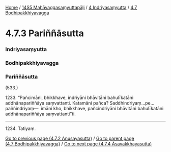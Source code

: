 
[Home](/) / [14S5 Mahāvaggasaṃyuttapāḷi](/tipitaka/14S5.md) / [4 Indriyasaṃyutta](/tipitaka/14S5/4.md) / [4.7 Bodhipakkhiyavagga](/tipitaka/14S5/4/4.7.md)

# 4.7.3 Pariññāsutta

### Indriyasaṃyutta

### Bodhipakkhiyavagga

### Pariññāsutta

(533.)

1233\. “Pañcimāni, bhikkhave, indriyāni bhāvitāni bahulīkatāni addhānapariññāya saṃvattanti. Katamāni pañca? Saddhindriyaṃ…pe…  paññindriyaṃ—  imāni kho, bhikkhave, pañcindriyāni bhāvitāni bahulīkatāni addhānapariññāya saṃvattantī”ti.

---

1234\. Tatiyaṃ.



[Go to previous page (4.7.2 Anusayasutta)](/tipitaka/14S5/4/4.7/4.7.2.md) / [Go to parent page (4.7 Bodhipakkhiyavagga)](/tipitaka/14S5/4/4.7.md) / [Go to next page (4.7.4 Āsavakkhayasutta)](/tipitaka/14S5/4/4.7/4.7.4.md)


